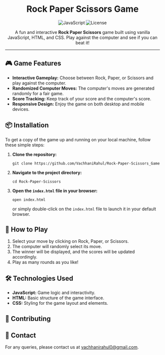 <h1 align="center">Rock Paper Scissors Game</h1>

<p align="center">
    <img src="https://img.shields.io/badge/JavaScript-ES6+-yellow" alt="JavaScript">
    <img src="https://img.shields.io/badge/License-MIT-blue.svg" alt="License">
</p>

<p align="center">
    A fun and interactive <strong>Rock Paper Scissors</strong> game built using vanilla JavaScript, HTML, and CSS. 
    Play against the computer and see if you can beat it!
</p>
<hr>

<h2>🎮 Game Features</h2>
<ul>
    <li><strong>Interactive Gameplay:</strong> Choose between Rock, Paper, or Scissors and play against the computer.</li>
    <li><strong>Randomized Computer Moves:</strong> The computer's moves are generated randomly for a fair game.</li>
    <li><strong>Score Tracking:</strong> Keep track of your score and the computer's score.</li>
    <li><strong>Responsive Design:</strong> Enjoy the game on both desktop and mobile devices.</li>
</ul>

<h2>📦 Installation</h2>
<p>
    To get a copy of the game up and running on your local machine, follow these simple steps:
</p>
<ol>
    <li><strong>Clone the repository:</strong></li>
    <pre><code>git clone https://github.com/VachhaniRahul/Rock-Paper-Scissors_Game</code></pre>
    <li><strong>Navigate to the project directory:</strong></li>
    <pre><code>cd Rock-Paper-Scissors</code></pre>
    <li><strong>Open the <code>index.html</code> file in your browser:</strong></li>
    <pre><code>open index.html</code></pre>
    <p>or simply double-click on the <code>index.html</code> file to launch it in your default browser.</p>
</ol>

<h2>🚀 How to Play</h2>
<ol>
    <li>Select your move by clicking on Rock, Paper, or Scissors.</li>
    <li>The computer will randomly select its move.</li>
    <li>The winner will be displayed, and the scores will be updated accordingly.</li>
    <li>Play as many rounds as you like!</li>
</ol>

<h2>🛠️ Technologies Used</h2>
<ul>
    <li><strong>JavaScript:</strong> Game logic and interactivity.</li>
    <li><strong>HTML:</strong> Basic structure of the game interface.</li>
    <li><strong>CSS:</strong> Styling for the game layout and elements.</li>
</ul>

<h2>🤝 Contributing</h2>

<h2>📧 Contact</h2>
<p>
    For any queries, please contact us at <a href="mailto:vachhanirahul0@gmail.com">vachhanirahul0@gmail.com</a>.
</p>
